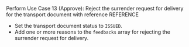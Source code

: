 Perform Use Case 13 (Approve): Reject the surrender request for delivery for the transport document with reference
REFERENCE

* Set the transport document status to `ISSUED`.
* Add one or more reasons to the `feedbacks` array for rejecting the surrender request for delivery.
